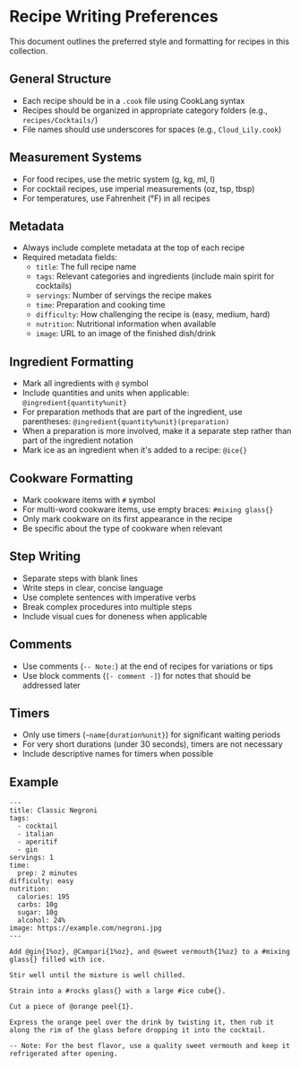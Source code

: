 # Recipe Writing Preferences

This document outlines the preferred style and formatting for recipes in this collection.

## General Structure

- Each recipe should be in a `.cook` file using CookLang syntax
- Recipes should be organized in appropriate category folders (e.g., `recipes/Cocktails/`)
- File names should use underscores for spaces (e.g., `Cloud_Lily.cook`)

## Measurement Systems

- For food recipes, use the metric system (g, kg, ml, l)
- For cocktail recipes, use imperial measurements (oz, tsp, tbsp)
- For temperatures, use Fahrenheit (°F) in all recipes

## Metadata

- Always include complete metadata at the top of each recipe
- Required metadata fields:
  - `title`: The full recipe name
  - `tags`: Relevant categories and ingredients (include main spirit for cocktails)
  - `servings`: Number of servings the recipe makes
  - `time`: Preparation and cooking time
  - `difficulty`: How challenging the recipe is (easy, medium, hard)
  - `nutrition`: Nutritional information when available
  - `image`: URL to an image of the finished dish/drink

## Ingredient Formatting

- Mark all ingredients with `@` symbol
- Include quantities and units when applicable: `@ingredient{quantity%unit}`
- For preparation methods that are part of the ingredient, use parentheses: `@ingredient{quantity%unit}(preparation)`
- When a preparation is more involved, make it a separate step rather than part of the ingredient notation
- Mark ice as an ingredient when it's added to a recipe: `@ice{}`

## Cookware Formatting

- Mark cookware items with `#` symbol
- For multi-word cookware items, use empty braces: `#mixing glass{}`
- Only mark cookware on its first appearance in the recipe
- Be specific about the type of cookware when relevant

## Step Writing

- Separate steps with blank lines
- Write steps in clear, concise language
- Use complete sentences with imperative verbs
- Break complex procedures into multiple steps
- Include visual cues for doneness when applicable

## Comments

- Use comments (`-- Note:`) at the end of recipes for variations or tips
- Use block comments (`[- comment -]`) for notes that should be addressed later

## Timers

- Only use timers (`~name{duration%unit}`) for significant waiting periods
- For very short durations (under 30 seconds), timers are not necessary
- Include descriptive names for timers when possible

## Example

```
---
title: Classic Negroni
tags:
  - cocktail
  - italian
  - aperitif
  - gin
servings: 1
time:
  prep: 2 minutes
difficulty: easy
nutrition:
  calories: 195
  carbs: 10g
  sugar: 10g
  alcohol: 24%
image: https://example.com/negroni.jpg
---

Add @gin{1%oz}, @Campari{1%oz}, and @sweet vermouth{1%oz} to a #mixing glass{} filled with ice.

Stir well until the mixture is well chilled.

Strain into a #rocks glass{} with a large #ice cube{}.

Cut a piece of @orange peel{1}.

Express the orange peel over the drink by twisting it, then rub it along the rim of the glass before dropping it into the cocktail.

-- Note: For the best flavor, use a quality sweet vermouth and keep it refrigerated after opening.
```

